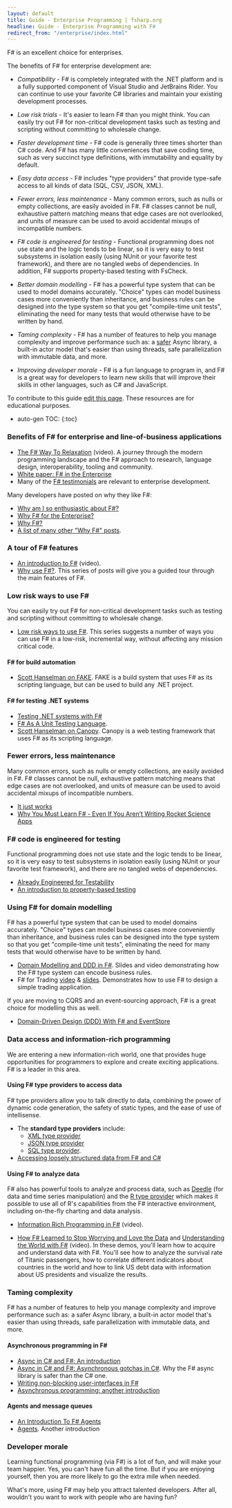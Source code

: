 ```yaml
---
layout: default
title: Guide - Enterprise Programming | fsharp.org
headline: Guide - Enterprise Programming with F#
redirect_from: "/enterprise/index.html"
---
```


F# is an excellent choice for enterprises.

The benefits of F# for enterprise development are:

* *Compatibility* - F# is completely integrated with the .NET platform and is a fully supported component of Visual Studio and JetBrains Rider. You can continue to use your favorite C# libraries and maintain your existing development processes.

* *Low risk trials* - It's easier to learn F# than you might think. You can easily try out
  F# for non-critical development tasks such as testing and scripting without committing to wholesale change.

* *Faster development time* - F# code is generally three times shorter than C# code. And F#
  has many little conveniences that save coding time, such as very succinct type definitions,
  with immutability and equality by default.

* *Easy data access* - F# includes "type providers" that provide type-safe access to all kinds of data (SQL, CSV, JSON, XML).

* *Fewer errors, less maintenance* - Many common errors, such as nulls or empty collections, are easily avoided in F#.
  F# classes cannot be null, exhaustive pattern matching means that edge cases are not overlooked,
  and units of measure can be used to avoid accidental mixups of incompatible numbers.

* *F# code is engineered for testing* - Functional programming does not use state and the logic tends to be linear,
  so it is very easy to test subsystems in isolation easily (using NUnit or your favorite test framework),
  and there are no tangled webs of dependencies.
  In addition, F# supports property-based testing with FsCheck.

* *Better domain modelling* - F# has a powerful type system that can be used to model domains accurately.
  "Choice" types can model business cases more conveniently than inheritance, and business rules
  can be designed into the type system so that you get "compile-time unit tests", eliminating the need
  for many tests that would otherwise have to be written by hand.

* *Taming complexity* - F# has a number of features to help you manage complexity and improve performance such as:
  a [safer](http://tomasp.net/blog/csharp-async-gotchas.aspx/) Async library,
  a built-in actor model that's easier than using threads,
  safe parallelization with immutable data, and more.

* *Improving developer morale* - F# is a fun language to program in, and F# is a great way for developers
  to learn new skills that will improve their skills in other languages, such as C# and JavaScript.

<div class="jumbotron visible-lg calloutBox" id="how-to-add-testimonial">
    <p>To contribute to this guide <a href="https://github.com/fsharp/fsharp.org/edit/main/guides/enterprise/index.md">edit this page</a>. These resources are for educational purposes. </p>
</div>

* auto-gen TOC:
{:toc}

### Benefits of F# for enterprise and line-of-business applications

* [The F# Way To Relaxation](https://vimeo.com/113594249) (video).
  A journey through the modern programming landscape and the F# approach to research, language design, interoperability, tooling and community.
* [White paper: F# in the Enterprise](https://msdn.microsoft.com/en-US/vstudio/gg634701)
* Many of the [F# testimonials](../../testimonials/) are relevant to enterprise development.

Many developers have posted on why they like F#:

* [Why am I so enthusiastic about F#?](http://fpbridge.co.uk/why-fsharp.html)
* [Why F# for the Enterprise?](http://dotnetmeditations.com/blog/2014/6/12/why-should-you-try-f)
* [Why F#?](http://davefancher.com/2013/01/27/why-f/)
* [A list of many other "Why F#" posts](https://sergeytihon.wordpress.com/2013/03/24/why-f-by-f-weekly/).


### A tour of F# features ###

* [An introduction to F#](https://channel9.msdn.com/blogs/pdc2008/tl11) (video).
* [Why use F#?](http://fsharpforfunandprofit.com/series/why-use-fsharp.html).
  This series of posts will give you a guided tour through the main features of F#.


### Low risk ways to use F# ###

You can easily try out F# for non-critical development tasks such as testing and scripting without committing to wholesale change.

* [Low risk ways to use F#](http://fsharpforfunandprofit.com/series/low-risk-ways-to-use-fsharp-at-work.html).
  This series suggests a number of ways you can use F# in a low-risk, incremental way,
  without affecting any mission critical code.

#### F# for build automation

* [Scott Hanselman on FAKE](http://www.hanselman.com/blog/ExploringFAKEAnFBuildSystemForAllOfNET.aspx).
  FAKE is a build system that uses F# as its scripting language, but can be used to build any .NET project.

#### F# for testing .NET systems

* [Testing .NET systems with F#](http://www.slideshare.net/bartelink/testing-cinfdublinaltnet2013)
* [F# As A Unit Testing Language](http://trelford.com/blog/post/fstestlang.aspx).
* [Scott Hanselman on Canopy](http://www.hanselman.com/blog/NuGetPackageOfTheWeekCanopyWebTestingFrameworkWithF.aspx).
  Canopy is a web testing framework that uses F# as its scripting language.

### Fewer errors, less maintenance

Many common errors, such as nulls or empty collections, are easily avoided in F#.
F# classes cannot be null, exhaustive pattern matching means that edge cases are not overlooked,
and units of measure can be used to avoid accidental mixups of incompatible numbers.

* [It just works](https://neildanson.wordpress.com/2014/03/04/it-just-works/)
* [Why You Must Learn F# - Even If You Aren’t Writing Rocket Science Apps](http://www.codemag.com/Article/1203081)

### F# code is engineered for testing

Functional programming does not use state and the logic tends to be linear,
so it is very easy to test subsystems in isolation easily (using NUnit or your favorite test framework),
and there are no tangled webs of dependencies.

* [Already Engineered for Testability](http://jackfoxy.com/fsharp-already-engineered-for-testability/)
* [An introduction to property-based testing](http://fsharpforfunandprofit.com/posts/property-based-testing/)

### Using F# for domain modelling

F# has a powerful type system that can be used to model domains accurately.
"Choice" types can model business cases more conveniently than inheritance, and business rules
can be designed into the type system so that you get "compile-time unit tests", eliminating the need
for many tests that would otherwise have to be written by hand.

* [Domain Modelling and DDD in F#](http://fsharpforfunandprofit.com/ddd/).
  Slides and video demonstrating how the F# type system can encode business rules.
* F# for Trading [video](https://www.youtube.com/watch?v=OonLCmLeQUQ) & [slides](http://www.slideshare.net/ptrelford/f-for-trading).
  Demonstrates how to use F# to design a simple trading application.

If you are moving to CQRS and an event-sourcing approach, F# is a great choice for modelling this as well.

* [Domain-Driven Design (DDD) With F# and EventStore](http://gorodinski.com/blog/2013/02/17/domain-driven-design-with-fsharp-and-eventstore/)

### Data access and information-rich programming

We are entering a new information-rich world, one that provides huge opportunities for programmers
to explore and create exciting applications. F# is a leader in this area.

#### Using F# type providers to access data

F# type providers allow you to talk directly to data, combining the power of dynamic code generation,
the safety of static types, and the ease of use of intellisense.

* The **standard type providers** include:
  * [XML type provider](http://fsprojects.github.io/FSharp.Data/library/XmlProvider.html)
  * [JSON type provider](http://fsprojects.github.io/FSharp.Data/library/JsonProvider.html)
  * [SQL type provider](http://msdn.microsoft.com/library/hh361033.aspx).
* [Accessing loosely structured data from F# and C#](http://tomasp.net/blog/goto-loosely-structured-data.aspx/index.html)

#### Using F# to analyze data

F# also has powerful tools to analyze and process data, such as [Deedle](http://fslab.org/Deedle/) (for data and time series manipulation)
and the [R type provider](http://fslab.org/RProvider/) which makes it possible to use all of R's capabilities from the F# interactive environment,
including on-the-fly charting and data analysis.

* [Information Rich Programming in F#](https://channel9.msdn.com/Blogs/Charles/C9-Lectures-Donna-Malayeri-F-30-Information-Rich-Programming-1-of-1) (video).

* [How F# Learned to Stop Worrying and Love the Data](https://channel9.msdn.com/posts/Tomas-Petricek-How-F-Learned-to-Stop-Worrying-and-Love-the-Data) and [Understanding the World with F#](https://channel9.msdn.com/posts/Understanding-the-World-with-F) (video).
  In these demos, you'll learn how to acquire and understand data with F#.
  You'll see how to analyze the survival rate of Titanic passengers, how to correlate different indicators
  about countries in the world and how to link US debt data with information about US presidents and visualize the results.

### Taming complexity

F# has a number of features to help you manage complexity and improve performance such as:
a safer Async library,
a built-in actor model that's easier than using threads,
safe parallelization with immutable data, and more.

#### Asynchronous programming in F# ####

  * [Async in C# and F#: An introduction](http://tomasp.net/blog/csharp-fsharp-async-intro.aspx/)
  * [Async in C# and F#: Asynchronous gotchas in C#](http://tomasp.net/blog/csharp-async-gotchas.aspx/). Why the F# async library is safer than the C# one.
  * [Writing non-blocking user-interfaces in F#](http://tomasp.net/blog/async-non-blocking-gui.aspx/)
  * [Asynchronous programming: another introduction](http://fsharpforfunandprofit.com/posts/concurrency-async-and-parallel/)

#### Agents and message queues ####

  * [An Introduction To F# Agents](http://www.developerfusion.com/article/139804/an-introduction-to-f-agents/)
  * [Agents](http://fsharpforfunandprofit.com/posts/concurrency-actor-model/). Another introduction

### Developer morale

Learning functional programming (via F#) is a lot of fun, and will make your team happier.
Yes, you can't have fun all the time. But if you are enjoying yourself, then you are more likely to go the extra mile when needed.

What's more, using F# may help you attract talented developers. After all, wouldn't you want to work with people who are having fun?
